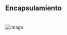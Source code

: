 ## Encapsulamiento

#
![image](https://github.com/user-attachments/assets/a1afa160-828d-49f2-98b2-d8b0c4dba7a2)

#

